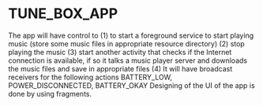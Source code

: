 # TUNE_BOX_APP
The app will have control to
(1) to start a foreground service to start playing music (store some music files in appropriate
resource directory)
(2) stop playing the music
(3) start another activity that checks if the Internet connection is available, if so it talks a music player
server and downloads the music files and save in appropriate files 
(4) It will have broadcast receivers for the following actions BATTERY_LOW,
POWER_DISCONNECTED, BATTERY_OKAY
Designing of the UI of the app is done by using fragments.
